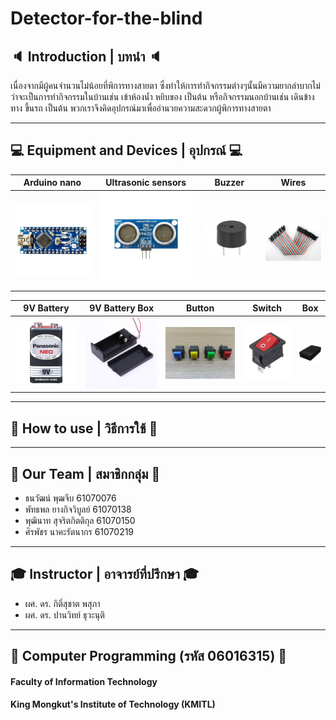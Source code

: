 #  Detector-for-the-blind

## :speaker: Introduction | บทนำ :speaker:
เนื่องจากมีผู้คนจำนวนไม่น้อยที่พิการทางสายตา ซึ่งทำให้การทำกิจกรรมต่างๆนั้นมีความยากลำบากไม่ว่าจะเป็นการทำกิจกรรมในบ้านเช่น เข้าห้องน้ำ หยิบของ เป็นต้น หรือกิจกรรมนอกบ้านเช่น เดินข้างทาง ขึ้นรถ เป็นต้น พวกเราจึงคิดอุปกรณ์มาเพื่ออำนวยความสะดวกผู้พิการทางสายตา

---

## 💻 Equipment and Devices | อุปกรณ์ 💻

| Arduino nano	 | Ultrasonic sensors | Buzzer | Wires |
| :--------: | :--------: | :--------: | :--------: | 
|   ![Arduino nano](pic/arn.jpg)   |   ![Ultrasonic sensors](pic/u_sensor.png)|   ![Buzzer](pic/buzzer.jpg)   |   ![Wires](pic/wire.jpg)   | 

| 9V Battery | 9V Battery Box | Button | Switch | Box |
| :--------: | :--------: | :--------: | :--------: | :--------: |  
|   ![9V Battery](pic/9v.jpg)  |  ![9V Battery Box](pic/box9v.jpg)   | ![Button](pic/button.jpg)  | ![Switch](pic/switch.jpg) | ![Box](pic/box.png) |

---

## 🔌 How to use | วิธีการใช้ 🔌

---

## :boy: Our Team | สมาชิกกลุ่ม :boy:

- ธนวัฒน์ พุฒจีบ 61070076
- พัทธพล ยางกิจวิบูลย์ 61070138
- พุฒินาท สุจริตกิตติกุล 61070150
- ศิรพัชร นาคะรัตนากร 61070219

---

## 🎓 Instructor | อาจารย์ที่ปรึกษา 🎓

 - ผศ. ดร. กิติ์สุชาต พสุภา 
 - ผศ. ดร. ปานวิทย์ ธุวะนุติ

---

## :school_satchel: Computer Programming (รหัส 06016315) :school_satchel:

#### Faculty of Information Technology 
#### King Mongkut's Institute of Technology  (KMITL)
